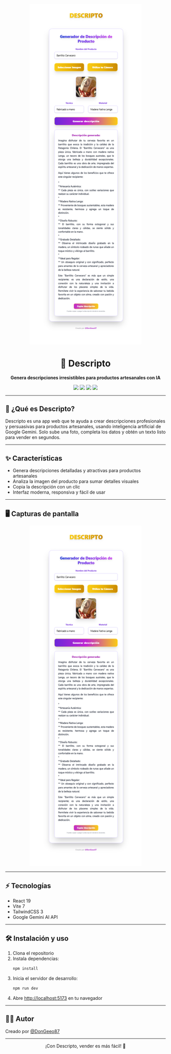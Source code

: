 

<div align="center">
  <img src="public/screenshot.png" alt="Descripto App" width="350"/>
  <h1>📝 Descripto</h1>
  <p><b>Genera descripciones irresistibles para productos artesanales con IA</b></p>
  <p>
    <img src="https://img.shields.io/badge/React-19-blue?logo=react"/>
    <img src="https://img.shields.io/badge/Vite-7-purple?logo=vite"/>
    <img src="https://img.shields.io/badge/TailwindCSS-3-06B6D4?logo=tailwindcss"/>
    <img src="https://img.shields.io/badge/Gemini%20AI-Google-yellow"/>
  </p>
</div>

---

## 🚀 ¿Qué es Descripto?

Descripto es una app web que te ayuda a crear descripciones profesionales y persuasivas para productos artesanales, usando inteligencia artificial de Google Gemini. Solo sube una foto, completa los datos y obtén un texto listo para vender en segundos.

---

## ✨ Características

- Genera descripciones detalladas y atractivas para productos artesanales
- Analiza la imagen del producto para sumar detalles visuales
- Copia la descripción con un clic
- Interfaz moderna, responsiva y fácil de usar

---

## 🖥️ Capturas de pantalla

<div align="center">
  <img src="public/screenshot.png" alt="Vista principal" width="350"/>
</div>

---

## ⚡ Tecnologías

- React 19
- Vite 7
- TailwindCSS 3
- Google Gemini AI API

---

## 🛠️ Instalación y uso

1. Clona el repositorio
2. Instala dependencias:
   ```bash
   npm install
   ```
3. Inicia el servidor de desarrollo:
   ```bash
   npm run dev
   ```
4. Abre [http://localhost:5173](http://localhost:5173) en tu navegador

---

## 👨‍💻 Autor

Creado por [@DonGeeo87](https://github.com/DonGeeo87)

---

<p align="center">¡Con Descripto, vender es más fácil! 🚀</p>

